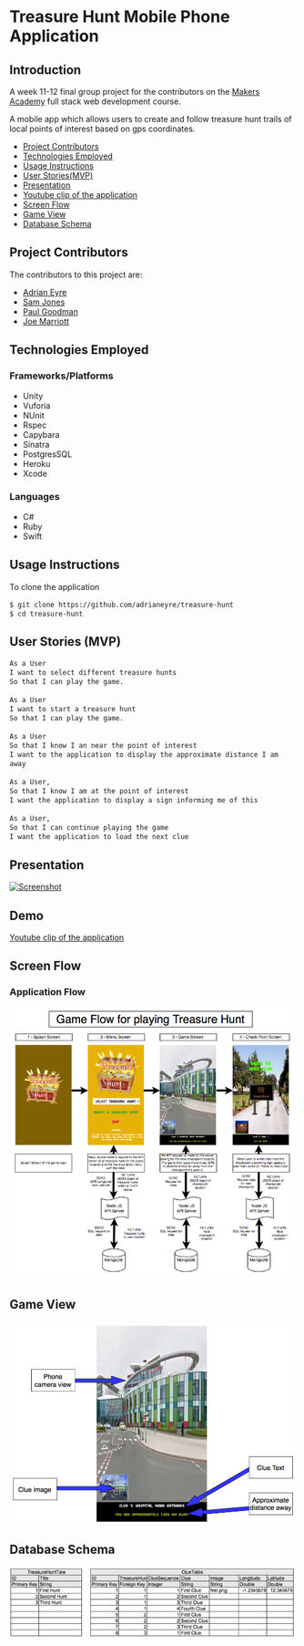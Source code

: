 # Treasure Hunt Mobile Phone Application

## Introduction

A week 11-12 final group project for the contributors on the [Makers Academy](http://www.makersacademy.com) full stack web development course.

A mobile app which allows users to create and follow treasure hunt trails of local points of interest based on gps coordinates.

* [Project Contributors](#project-contributors)
* [Technologies Employed](#technologies-employed)
* [Usage Instructions](#usage-instructions)
* [User Stories(MVP)](#user-stories)
* [Presentation](#pres)
* [Youtube clip of the application](#demo)
* [Screen Flow](#flow)
* [Game View](#game-view)
* [Database Schema](#schema)

## <a name="project-contributors">Project Contributors</a>
The contributors to this project are:

* [Adrian Eyre](https://github.com/adrianeyre)
* [Sam Jones](https://github.com/samjones1001)
* [Paul Goodman](https://github.com/thegooders)
* [Joe Marriott](https://github.com/J-Marriott)

## <a name="technologies-employed">Technologies Employed</a>
### Frameworks/Platforms

* Unity
* Vuforia
* NUnit
* Rspec
* Capybara
* Sinatra
* PostgresSQL
* Heroku
* Xcode

### Languages

* C#
* Ruby
* Swift

## <a name="usage-instructions">Usage Instructions</a>

To clone the application
```
$ git clone https://github.com/adrianeyre/treasure-hunt
$ cd treasure-hunt
```
## <a name="user-stories">User Stories (MVP)</a>

```
As a User
I want to select different treasure hunts
So that I can play the game.

As a User
I want to start a treasure hunt
So that I can play the game.

As a User
So that I know I an near the point of interest
I want to the application to display the approximate distance I am away

As a User,
So that I know I am at the point of interest
I want the application to display a sign informing me of this

As a User,
So that I can continue playing the game
I want the application to load the next clue
```

## <a name="pres">Presentation</a>
[![Screenshot](https://raw.githubusercontent.com/adrianeyre/treasure-hunt/master/images/presentation.png)](https://raw.githubusercontent.com/adrianeyre/treasure-hunt/master/images/presentation.png "Presentation")

## <a name="demo">Demo</a>
[Youtube clip of the application](https://www.youtube.com/watch?v=FPNWk3jkreI)

## <a name="flow">Screen Flow</a>
### Application Flow
[![Screenshot](https://raw.githubusercontent.com/adrianeyre/treasure-hunt/master/images/GameFlow.png)](https://raw.githubusercontent.com/adrianeyre/treasure-hunt/master/images/GameFlow.png "Game Flow")

## <a name="game-view">Game View</a>
[![Screenshot](https://raw.githubusercontent.com/adrianeyre/treasure-hunt/master/images/GameView.png)](https://raw.githubusercontent.com/adrianeyre/treasure-hunt/master/images/GameView.png "Game View")

## <a name="schema">Database Schema</a>
[![Screenshot](https://raw.githubusercontent.com/adrianeyre/treasure-hunt/master/images/schema.png)](https://raw.githubusercontent.com/adrianeyre/treasure-hunt/master/images/schema.png "Database Schema")

